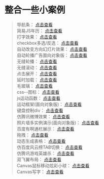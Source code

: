 # 整合一些小案例
> 导航条： [点击查看](https://zhouyijieqm.github.io/Case/导航条.html)  
> 简易JS年历： [点击查看](https://zhouyijieqm.github.io/Case/简易JS年历.html)  
> 打字效果： [点击查看](https://zhouyijieqm.github.io/Case/打字机效果.html)  
> checkbox多选/反选： [点击查看](https://zhouyijieqm.github.io/Case/checkbox.html)  
> 自动改变方向幻灯片效果： [点击查看](https://zhouyijieqm.github.io/Case/自动改变方向幻灯片效果.html)  
> 自动轮播广告面向对象版： [点击查看](https://zhouyijieqm.github.io/Case/自动轮播广告面向对象版.html)  
> 无缝轮播： [点击查看](https://zhouyijieqm.github.io/Case/无缝轮播.html)  
> 无缝滚动： [点击查看](https://zhouyijieqm.github.io/Case/无缝滚动.html)  
> 点击展开： [点击查看](https://zhouyijieqm.github.io/Case/点击展开.html)  
> 延时加载： [点击查看](https://zhouyijieqm.github.io/Case/延时加载.html)  
> 毛玻璃： [点击查看](https://zhouyijieqm.github.io/Case/毛玻璃.html)  
> css--图标： [点击查看](https://zhouyijieqm.github.io/Case/css--图标.html)  
> js运动函数： [点击查看](https://zhouyijieqm.github.io/Case/js运动函数.html)  
> 运动框架(面向对象版)： [点击查看](https://zhouyijieqm.github.io/Case/运动框架(面向对象版).html)  
> 键盘控制div： [点击查看](https://zhouyijieqm.github.io/Case/键盘控制div.html)  
> 仿腾讯微博效果： [点击查看](https://zhouyijieqm.github.io/Case/仿腾讯微博效果.html)  
> 照片墙多实例演示(面向对象版)： [点击查看](https://zhouyijieqm.github.io/Case/照片墙多实例演示(面向对象版).html)  
> 百度有啊通栏展示： [点击查看](https://zhouyijieqm.github.io/Case/百度有啊通栏展示.html)  
> 拖拽： [点击查看](https://zhouyijieqm.github.io/Case/拖拽.html)  
> 动态生成表格： [点击查看](https://zhouyijieqm.github.io/Case/动态生成表格.html)  
> 仿百度风云榜TAB切换： [点击查看](https://zhouyijieqm.github.io/Case/仿百度风云榜TAB切换.html)  
> 仿腾讯游戏英雄杀： [点击查看](https://zhouyijieqm.github.io/Case/仿腾讯游戏英雄杀.html)  
> 双飞翼布局： [点击查看](https://zhouyijieqm.github.io/Case/双飞翼布局.html)  
> Canvas鼠标移动炫彩小球： [点击查看](https://zhouyijieqm.github.io/Case/Canvas鼠标移动炫彩小球.html)  
> Canvas写字： [点击查看](https://zhouyijieqm.github.io/Case/Canvas写字.html)  
  
